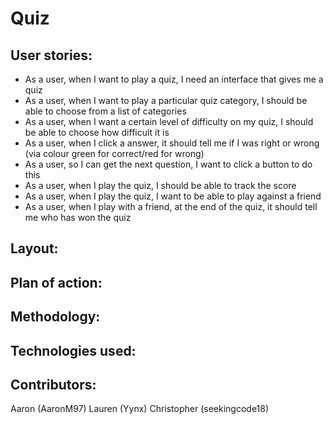 # Quiz

## User stories:
* As a user, when I want to play a quiz, I need an interface that gives me a quiz
* As a user, when I want to play a particular quiz category, I should be able to choose from a list of categories
* As a user, when I want a certain level of difficulty on my quiz, I should be able to choose how difficult it is
* As a user, when I click a answer, it should tell me if I was right or wrong (via colour green for correct/red for wrong)
* As a user, so I can get the next question, I want to click a button to do this
* As a user, when I play the quiz, I should be able to track the score 
* As a user, when I play the quiz, I want to be able to play against a friend
* As a user, when I play with a friend, at the end of the quiz, it should tell me who has won the quiz
    

## Layout:

## Plan of action:

## Methodology:

## Technologies used:

## Contributors:
Aaron (AaronM97)
Lauren (Yynx)
Christopher (seekingcode18)
